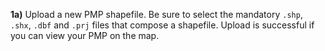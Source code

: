 **1a)**  Upload a new PMP shapefile. Be sure to select the mandatory 
`.shp`, `.shx`, `.dbf` and `.prj` files that compose a shapefile.
Upload is successful if you can view your PMP on the map.
